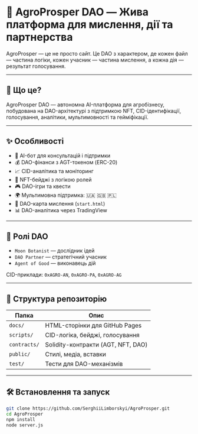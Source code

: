 # 🌱 AgroProsper DAO — Жива платформа для мислення, дії та партнерства

AgroProsper — це не просто сайт. Це DAO з характером, де кожен файл — частина логіки, кожен учасник — частина мислення, а кожна дія — результат голосування.

---

## 🧠 Що це?

AgroProsper DAO — автономна AI-платформа для агробізнесу, побудована на DAO-архітектурі з підтримкою NFT, CID-ідентифікації, голосування, аналітики, мультимовності та гейміфікації.

---

## ✨ Особливості

- 🤖 AI-бот для консультацій і підтримки  
- 💰 DAO-фінанси з AGT-токеном (ERC-20)  
- 📈 CID-аналітика та моніторинг  
- 🏅 NFT-бейджі з логікою ролей  
- 🎮 DAO-ігри та квести  
- 🌍 Мультимовна підтримка: 🇺🇦 🇬🇧 🇵🇱  
- 🧩 DAO-карта мислення (`start.html`)  
- 📊 DAO-аналітика через TradingView

---

## 🧩 Ролі DAO

- `Moon Botanist` — дослідник ідей  
- `DAO Partner` — стратегічний учасник  
- `Agent of Good` — виконавець дій

CID-приклади: `0xAGRO-AN`, `0xAGRO-PA`, `0xAGRO-AG`

---

## 📂 Структура репозиторію

| Папка       | Опис |
|-------------|------|
| `docs/`     | HTML-сторінки для GitHub Pages |
| `scripts/`  | CID-логіка, бейджі, голосування |
| `contracts/`| Solidity-контракти (AGT, NFT, DAO) |
| `public/`   | Стилі, медіа, вставки |
| `test/`     | Тести для DAO-механізмів |

---

## 🛠️ Встановлення та запуск

```bash
git clone https://github.com/SerghiiLimborskyi/AgroProsper.git
cd AgroProsper
npm install
node server.js
